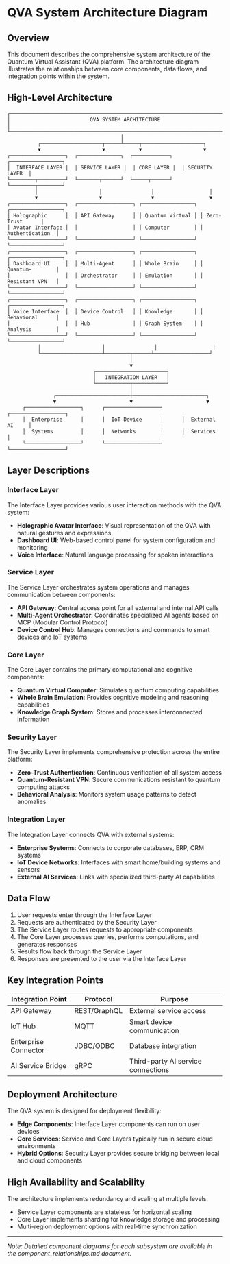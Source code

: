 # QVA System Architecture Diagram

## Overview

This document describes the comprehensive system architecture of the Quantum Virtual Assistant (QVA) platform. The architecture diagram illustrates the relationships between core components, data flows, and integration points within the system.

## High-Level Architecture

```
┌───────────────────────────────────────────────────────────────────────────┐
│                          QVA SYSTEM ARCHITECTURE                           │
└───────────────────────────────────────────────────────────────────────────┘
                                     │
          ┌────────────────────┬─────┴─────┬────────────────────┐
          ▼                    ▼           ▼                    ▼
┌──────────────────┐  ┌──────────────┐  ┌────────────┐  ┌─────────────────┐
│  INTERFACE LAYER │  │ SERVICE LAYER │  │ CORE LAYER │  │ SECURITY LAYER  │
└────────┬─────────┘  └───────┬──────┘  └─────┬──────┘  └────────┬────────┘
         │                    │                │                  │
         ▼                    ▼                ▼                  ▼
┌──────────────────┐  ┌──────────────────┐ ┌─────────────────┐ ┌─────────────────┐
│ Holographic      │  │ API Gateway      │ │ Quantum Virtual │ │ Zero-Trust      │
│ Avatar Interface │  │                  │ │ Computer        │ │ Authentication  │
└──────────────────┘  └──────────────────┘ └─────────────────┘ └─────────────────┘
┌──────────────────┐  ┌──────────────────┐ ┌─────────────────┐ ┌─────────────────┐
│ Dashboard UI     │  │ Multi-Agent      │ │ Whole Brain     │ │ Quantum-        │
│                  │  │ Orchestrator     │ │ Emulation       │ │ Resistant VPN   │
└──────────────────┘  └──────────────────┘ └─────────────────┘ └─────────────────┘
┌──────────────────┐  ┌──────────────────┐ ┌─────────────────┐ ┌─────────────────┐
│ Voice Interface  │  │ Device Control   │ │ Knowledge       │ │ Behavioral      │
│                  │  │ Hub              │ │ Graph System    │ │ Analysis        │
└──────────────────┘  └──────────────────┘ └─────────────────┘ └─────────────────┘
          │                    │                │                  │
          └────────────────────┴────────┬──────┴──────────────────┘
                                        │
                                        ▼
                            ┌───────────────────────┐
                            │   INTEGRATION LAYER   │
                            └───────────┬───────────┘
                                        │
               ┌────────────────────────┼────────────────────────┐
               ▼                        ▼                        ▼
     ┌──────────────────┐      ┌──────────────────┐      ┌──────────────────┐
     │  Enterprise      │      │  IoT Device      │      │  External AI     │
     │  Systems         │      │  Networks        │      │  Services        │
     └──────────────────┘      └──────────────────┘      └──────────────────┘
```

## Layer Descriptions

### Interface Layer

The Interface Layer provides various user interaction methods with the QVA system:

- **Holographic Avatar Interface**: Visual representation of the QVA with natural gestures and expressions
- **Dashboard UI**: Web-based control panel for system configuration and monitoring
- **Voice Interface**: Natural language processing for spoken interactions

### Service Layer

The Service Layer orchestrates system operations and manages communication between components:

- **API Gateway**: Central access point for all external and internal API calls
- **Multi-Agent Orchestrator**: Coordinates specialized AI agents based on MCP (Modular Control Protocol)
- **Device Control Hub**: Manages connections and commands to smart devices and IoT systems

### Core Layer

The Core Layer contains the primary computational and cognitive components:

- **Quantum Virtual Computer**: Simulates quantum computing capabilities
- **Whole Brain Emulation**: Provides cognitive modeling and reasoning capabilities
- **Knowledge Graph System**: Stores and processes interconnected information

### Security Layer

The Security Layer implements comprehensive protection across the entire platform:

- **Zero-Trust Authentication**: Continuous verification of all system access
- **Quantum-Resistant VPN**: Secure communications resistant to quantum computing attacks
- **Behavioral Analysis**: Monitors system usage patterns to detect anomalies

### Integration Layer

The Integration Layer connects QVA with external systems:

- **Enterprise Systems**: Connects to corporate databases, ERP, CRM systems
- **IoT Device Networks**: Interfaces with smart home/building systems and sensors
- **External AI Services**: Links with specialized third-party AI capabilities

## Data Flow

1. User requests enter through the Interface Layer
2. Requests are authenticated by the Security Layer
3. The Service Layer routes requests to appropriate components
4. The Core Layer processes queries, performs computations, and generates responses
5. Results flow back through the Service Layer
6. Responses are presented to the user via the Interface Layer

## Key Integration Points

| Integration Point | Protocol | Purpose |
|-------------------|----------|----------|
| API Gateway | REST/GraphQL | External service access |
| IoT Hub | MQTT | Smart device communication |
| Enterprise Connector | JDBC/ODBC | Database integration |
| AI Service Bridge | gRPC | Third-party AI service connections |

## Deployment Architecture

The QVA system is designed for deployment flexibility:

- **Edge Components**: Interface Layer components can run on user devices
- **Core Services**: Service and Core Layers typically run in secure cloud environments
- **Hybrid Options**: Security Layer provides secure bridging between local and cloud components

## High Availability and Scalability

The architecture implements redundancy and scaling at multiple levels:

- Service Layer components are stateless for horizontal scaling
- Core Layer implements sharding for knowledge storage and processing
- Multi-region deployment options with real-time synchronization

---

*Note: Detailed component diagrams for each subsystem are available in the component_relationships.md document.*
